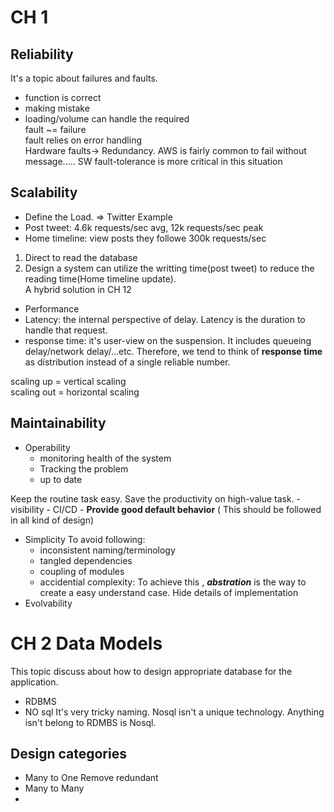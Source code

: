 
# CH 1  

## Reliability  

It's a topic about failures and faults.  
- function is correct  
- making mistake  
- loading/volume can handle the required  
fault ~= failure  
fault relies on error handling  
Hardware faults-> Redundancy. AWS is fairly common to fail without message..... SW fault-tolerance is more critical in this situation  

## Scalability  
- Define the Load. => Twitter Example  
- Post tweet: 4.6k requests/sec avg, 12k requests/sec peak  
- Home timeline: view posts they followe 300k requests/sec  
1) Direct to read the database  
2) Design a system can utilize the writting time(post tweet) to reduce the reading time(Home timeline update).  
A hybrid solution in CH 12  
- Performance  
- Latency: the internal perspective of delay. Latency is the duration to handle that request.  
- response time: it's user-view on the suspension. It includes queueing delay/network delay/...etc. Therefore, we tend to think of **response time** as distribution instead of a single reliable number.  
  

scaling up = vertical scaling  
scaling out = horizontal scaling  
  

## Maintainability  

- Operability
	- monitoring health of the system
	- Tracking the problem
	- up to date

Keep the routine task easy. Save the productivity on high-value task. 
	- visibility
	- CI/CD
	- **Provide good default behavior** ( This should be followed in all kind of design)
- Simplicity
	To avoid following:
	- inconsistent naming/terminology
	- tangled dependencies
	- coupling of modules
	- accidential complexity: To achieve this , ***abstration*** is the way to create a easy understand case. Hide details of implementation
- Evolvability
# CH 2 Data Models
This topic discuss about how to design appropriate database for the application.

- RDBMS
- NO sql
	It's very tricky naming. Nosql isn't a unique technology. Anything isn't belong to RDMBS is Nosql.

## Design categories 
- Many to One
	Remove redundant 
- Many to Many
- 

<!--stackedit_data:
eyJoaXN0b3J5IjpbNTM2NzUxNzM2LDE4MjEwMDIzNzYsLTEyMj
cyMjA0NDUsMTQ2MTIwODgsMzYwNTkyMTA2LC0yMTM3NjMyMDcw
LDM0Mjc1MzUyMywzMDM2MjI1NzYsMTkwNjgxNTAyNywtMTU4MD
M0NjgwNCw0MzE5OTc1MDcsMjQzNDE4MjMzLDMxMjg3ODYwOCwt
Mzg3MzY0NjE4LDM2MTkyMTA3MiwtMzAyNjI3NDAxLDEwMDQ4Nz
cwMjFdfQ==
-->